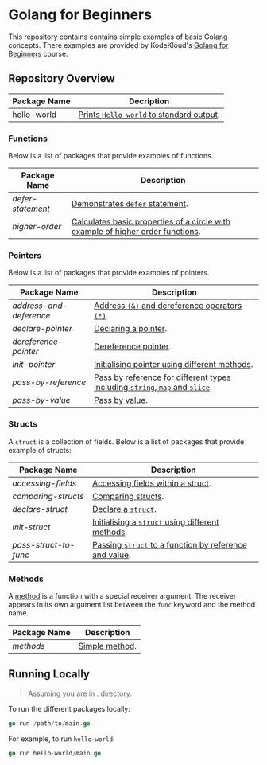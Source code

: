 # Golang for Beginners

This repository contains contains simple examples of basic Golang concepts. There examples are provided by KodeKloud's
[Golang for Beginners](https://learn.kodekloud.com/courses/golang) course.

## Repository Overview

| Package Name | Decription                                                        |
| ------------ | ----------------------------------------------------------------- |
| hello-world  | [Prints `Hello world` to standard output](./hello-world/main.go). |

### Functions

Below is a list of packages that provide examples of functions.

| Package Name      | Description                                                                                                         |
| ----------------- | ------------------------------------------------------------------------------------------------------------------- |
| _defer-statement_ | [Demonstrates `defer` statement](./functions/defer-statement/main.go).                                              |
| _higher-order_    | [Calculates basic properties of a circle with example of higher order functions](./functions/higher-order/main.go). |

### Pointers

Below is a list of packages that provide examples of pointers.

| Package Name            | Description                                                                                                          |
| ----------------------- | -------------------------------------------------------------------------------------------------------------------- |
| _address-and-deference_ | [Address `(&)` and dereference operators `(*)`](./pointers/address-and-dereference/main.go).                         |
| _declare-pointer_       | [Declaring a pointer](./pointers/declare-pointer/main.go).                                                           |
| _dereference-pointer_   | [Dereference pointer](./pointers/dereference-pointer/main.go).                                                       |
| _init-pointer_          | [Initialising pointer using different methods](./pointers/init-pointer/main.go).                                     |
| _pass-by-reference_     | [Pass by reference for different types including `string`, `map` and `slice`](./pointers/pass-by-reference/main.go). |
| _pass-by-value_         | [Pass by value](./pointers/pass-by-value/main.go).                                                                   |

### Structs

A `struct` is a collection of fields. Below is a list of packages that provide example of structs:

| Package Name          | Description                                                                                     |
| --------------------- | ----------------------------------------------------------------------------------------------- |
| _accessing-fields_    | [Accessing fields within a struct](./structs/accessing-fields/main.go).                         |
| _comparing-structs_   | [Comparing structs](./structs/comparing-structs/main.go).                                       |
| _declare-struct_      | [Declare a `struct`](./structs/declare-struct/main.go).                                         |
| _init-struct_         | [Initialising a `struct` using different methods](./structs/init-struct/main.go).               |
| _pass-struct-to-func_ | [Passing `struct` to a function by reference and value](./structs/pass-struct-to-func/main.go). |

### Methods

A [method](https://go.dev/tour/methods/1) is a function with a special receiver argument. The receiver appears in its
own argument list between the `func` keyword and the method name.

| Package Name | Description                         |
| ------------ | ----------------------------------- |
| _methods_    | [Simple method](./methods/main.go). |

## Running Locally

> Assuming you are in . directory.

To run the different packages locally:

```go
go run /path/to/main.go
```

For example, to run `hello-world`:

```go
go run hello-world/main.go
```
